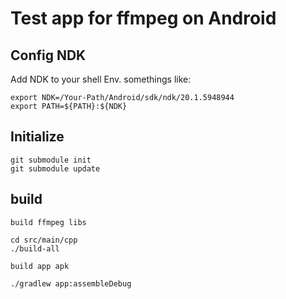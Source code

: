 # Test app for ffmpeg on Android

## Config NDK
Add NDK to your shell Env. somethings like:  
```shell script
export NDK=/Your-Path/Android/sdk/ndk/20.1.5948944
export PATH=${PATH}:${NDK}
```


## Initialize

```shell script
git submodule init
git submodule update

```

## build

`build ffmpeg libs`  
```shell script
cd src/main/cpp
./build-all

```
`build app apk`  
```shell script
./gradlew app:assembleDebug
```